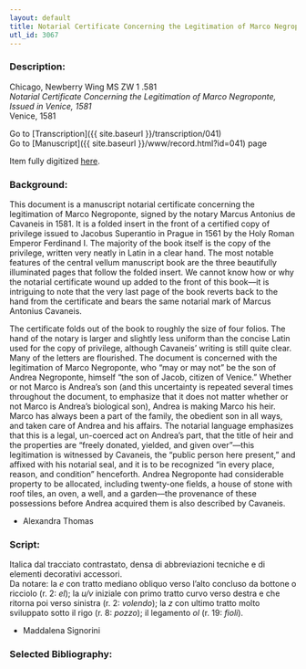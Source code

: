 ```yaml
---
layout: default
title: Notarial Certificate Concerning the Legitimation of Marco Negroponte, Issued in Venice, 1581
utl_id: 3067
---
```


###  Description:

Chicago, Newberry Wing MS ZW 1 .581<br>
_Notarial Certificate Concerning the Legitimation of Marco Negroponte, Issued in Venice, 1581_<br>
Venice, 1581

Go to [Transcription]({{ site.baseurl }}/transcription/041)<br>
Go to [Manuscript]({{ site.baseurl }}/www/record.html?id=041) page 

Item fully digitized [here](https://collections.newberry.org/asset-management/2KXJ8ZSQI2ZCQ).

###  Background:

This document is a manuscript notarial certificate concerning the legitimation of Marco Negroponte, signed by the notary Marcus Antonius de Cavaneis in 1581. It is a folded insert in the front of a certified copy of privilege issued to Jacobus Superantio in Prague in 1561 by the Holy Roman Emperor Ferdinand I. The majority of the book itself is the copy of the privilege, written very neatly in Latin in a clear hand. The most notable features of the central vellum manuscript book are the three beautifully illuminated pages that follow the folded insert. We cannot know how or why the notarial certificate wound up added to the front of this book––it is intriguing to note that the very last page of the book reverts back to the hand from the certificate and bears the same notarial mark of Marcus Antonius Cavaneis.

The certificate folds out of the book to roughly the size of four folios. The hand of the notary is larger and slightly less uniform than the concise Latin used for the copy of privilege, although Cavaneis’ writing is still quite clear. Many of the letters are flourished. The document is concerned with the legitimation of Marco Negroponte, who “may or may not” be the son of Andrea Negroponte, himself “the son of Jacob, citizen of Venice.” Whether or not Marco is Andrea’s son (and this uncertainty is repeated several times throughout the document, to emphasize that it does not matter whether or not Marco is Andrea’s biological son), Andrea is making Marco his heir. Marco has always been a part of the family, the obedient son in all ways, and taken care of Andrea and his affairs. The notarial language emphasizes that this is a legal, un-coerced act on Andrea’s part, that the title of heir and the properties are “freely donated, yielded, and given over”––this legitimation is witnessed by Cavaneis, the “public person here present,” and affixed with his notarial seal, and it is to be recognized “in every place, reason, and condition” henceforth. Andrea Negroponte had considerable property to be allocated, including twenty-one fields, a house of stone with roof tiles, an oven, a well, and a garden––the provenance of these possessions before Andrea acquired them is also described by Cavaneis.
- Alexandra Thomas

###  Script:

Italica dal tracciato contrastato, densa di abbreviazioni tecniche e di elementi decorativi accessori.<br>
Da notare: la _e_ con tratto mediano obliquo verso l’alto concluso da bottone o ricciolo (r. 2: _el_); la _u/v_ iniziale con primo tratto curvo verso destra e che ritorna poi verso sinistra (r. 2: _volendo_); la _z_ con ultimo tratto molto sviluppato sotto il rigo (r. 8: _pozzo_); il legamento _ol_ (r. 19: _fioli_).<br>
- Maddalena Signorini

###  Selected Bibliography:

<br>
